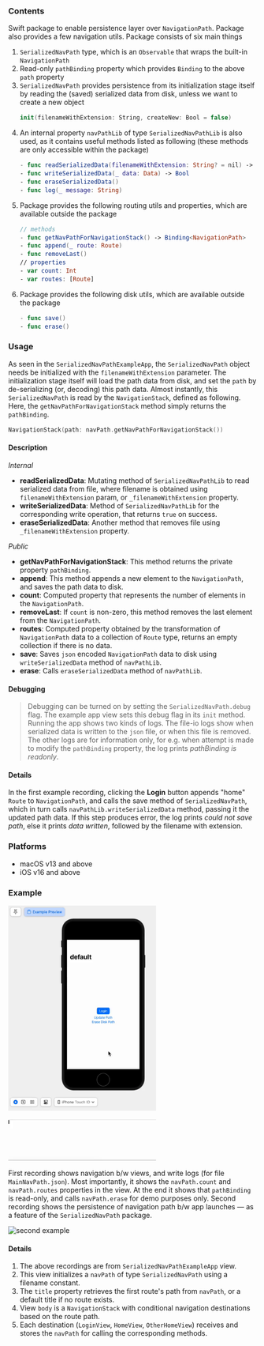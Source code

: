 ### Contents

Swift package to enable persistence layer over `NavigationPath`. Package also provides a few navigation utils. Package consists of six main things
1. `SerializedNavPath` type, which is an `Observable` that wraps the built-in `NavigationPath`
2. Read-only `pathBinding` property which provides `Binding` to the above `path` property
3. `SerializedNavPath` provides persistence from its initialization stage itself by reading the (saved) serialized data from disk, unless we want to create a new object
    ```Swift
    init(filenameWithExtension: String, createNew: Bool = false)
    ```
4. An internal property `navPathLib` of type `SerializedNavPathLib` is also used, as it contains useful methods listed as following (these methods are only accessible within the package)
    ```Swift
    - func readSerializedData(filenameWithExtension: String? = nil) -> Data?
    - func writeSerializedData(_ data: Data) -> Bool
    - func eraseSerializedData()
    - func log(_ message: String)
    ```
5. Package provides the following routing utils and properties, which are available outside the package
    ```Swift
    // methods
    - func getNavPathForNavigationStack() -> Binding<NavigationPath>
    - func append(_ route: Route)
    - func removeLast()
    // properties
    - var count: Int
    - var routes: [Route]
    ```
6. Package provides the following disk utils, which are available outside the package
    ```Swift
    - func save()
    - func erase()
    ```

### Usage

As seen in the `SerializedNavPathExampleApp`, the `SerializedNavPath` object needs be initialized with the `filenameWithExtension` parameter. The initialization stage itself will load the path data from disk, and set the `path` by de-serializing (or, decoding) this path data. Almost instantly, this `SerializedNavPath` is read by the `NavigationStack`, defined as following. Here, the `getNavPathForNavigationStack` method simply returns the `pathBinding`.
```Swift
NavigationStack(path: navPath.getNavPathForNavigationStack())
```

#### Description

*Internal*
- **readSerializedData**: Mutating method of `SerializedNavPathLib` to read serialized data from file, where filename is obtained using `filenameWithExtension` param, or `_filenameWithExtension` property.
- **writeSerializedData**: Method of `SerializedNavPathLib` for the corresponding write operation, that returns `true` on success.
- **eraseSerializedData**: Another method that removes file using `_filenameWithExtension` property.

*Public*
- **getNavPathForNavigationStack**: This method returns the private property `pathBinding`.
- **append**: This method appends a new element to the `NavigationPath`, and saves the path data to disk.
- **count**: Computed property that represents the number of elements in the `NavigationPath`.
- **removeLast**: If `count` is non-zero, this method removes the last element from the `NavigationPath`.
- **routes**: Computed property obtained by the transformation of `NavigationPath` data to a collection of `Route` type, returns an empty collection if there is no data.
- **save**: Saves `json` encoded `NavigationPath` data to disk using `writeSerializedData` method of `navPathLib`.
- **erase**: Calls `eraseSerializedData` method of `navPathLib`.

#### Debugging

> Debugging can be turned on by setting the `SerializedNavPath.debug` flag. The example app view sets this debug flag in its `init` method. Running the app shows two kinds of logs. The file-io logs show when serialized data is written to the `json` file, or when this file is removed. The other logs are for information only, for e.g. when attempt is made to modify the `pathBinding` property, the log prints *pathBinding is readonly*.

#### Details

In the first example recording, clicking the **Login** button appends "home" `Route` to `NavigationPath`, and calls the save method of `SerializedNavPath`, which in turn calls `navPathLib.writeSerializedData` method, passing it the updated path data. If this step produces error, the log prints *could not save path*, else it prints *data written*, followed by the filename with extension.

### Platforms

- macOS v13 and above
- iOS v16 and above

### Example

<img src="./readme_img/example_1.gif" width="300" alt="first example" />

First recording shows navigation b/w views, and write logs (for file `MainNavPath.json`). Most importantly, it shows
the `navPath.count` and `navPath.routes` properties in the view. At the end it shows that `pathBinding` is read-only,
and calls `navPath.erase` for demo purposes only. Second recording shows the persistence of navigation path b/w app launches — as a feature of the `SerializedNavPath` package.

<img src="./readme_img/example_2.gif" width="300" alt="second example" />

#### Details

1. The above recordings are from `SerializedNavPathExampleApp` view.
2. This view initializes a `navPath` of type `SerializedNavPath` using a filename constant.
3. The `title` property retrieves the first route's path from `navPath`, or a default title if no route exists.
4. View `body` is a `NavigationStack` with conditional navigation destinations based on the route path.
5. Each destination (`LoginView`, `HomeView`, `OtherHomeView`) receives and stores the `navPath` for calling the corresponding methods.
